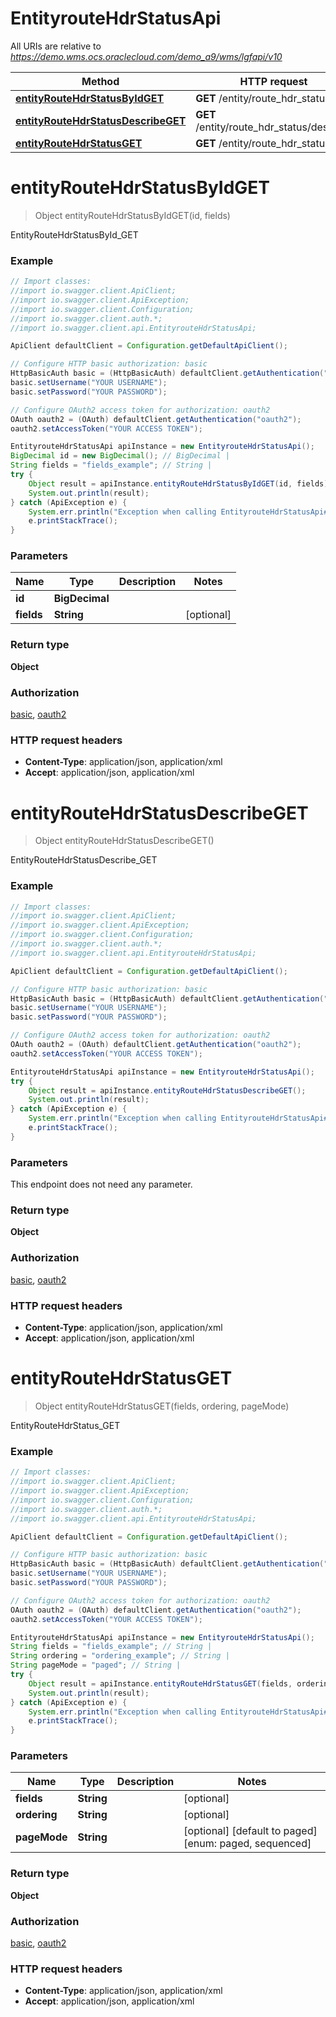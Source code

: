 # EntityrouteHdrStatusApi

All URIs are relative to *https://demo.wms.ocs.oraclecloud.com/demo_a9/wms/lgfapi/v10*

Method | HTTP request | Description
------------- | ------------- | -------------
[**entityRouteHdrStatusByIdGET**](EntityrouteHdrStatusApi.md#entityRouteHdrStatusByIdGET) | **GET** /entity/route_hdr_status/{id} | EntityRouteHdrStatusById_GET
[**entityRouteHdrStatusDescribeGET**](EntityrouteHdrStatusApi.md#entityRouteHdrStatusDescribeGET) | **GET** /entity/route_hdr_status/describe | EntityRouteHdrStatusDescribe_GET
[**entityRouteHdrStatusGET**](EntityrouteHdrStatusApi.md#entityRouteHdrStatusGET) | **GET** /entity/route_hdr_status | EntityRouteHdrStatus_GET


<a name="entityRouteHdrStatusByIdGET"></a>
# **entityRouteHdrStatusByIdGET**
> Object entityRouteHdrStatusByIdGET(id, fields)

EntityRouteHdrStatusById_GET



### Example
```java
// Import classes:
//import io.swagger.client.ApiClient;
//import io.swagger.client.ApiException;
//import io.swagger.client.Configuration;
//import io.swagger.client.auth.*;
//import io.swagger.client.api.EntityrouteHdrStatusApi;

ApiClient defaultClient = Configuration.getDefaultApiClient();

// Configure HTTP basic authorization: basic
HttpBasicAuth basic = (HttpBasicAuth) defaultClient.getAuthentication("basic");
basic.setUsername("YOUR USERNAME");
basic.setPassword("YOUR PASSWORD");

// Configure OAuth2 access token for authorization: oauth2
OAuth oauth2 = (OAuth) defaultClient.getAuthentication("oauth2");
oauth2.setAccessToken("YOUR ACCESS TOKEN");

EntityrouteHdrStatusApi apiInstance = new EntityrouteHdrStatusApi();
BigDecimal id = new BigDecimal(); // BigDecimal | 
String fields = "fields_example"; // String | 
try {
    Object result = apiInstance.entityRouteHdrStatusByIdGET(id, fields);
    System.out.println(result);
} catch (ApiException e) {
    System.err.println("Exception when calling EntityrouteHdrStatusApi#entityRouteHdrStatusByIdGET");
    e.printStackTrace();
}
```

### Parameters

Name | Type | Description  | Notes
------------- | ------------- | ------------- | -------------
 **id** | **BigDecimal**|  |
 **fields** | **String**|  | [optional]

### Return type

**Object**

### Authorization

[basic](../README.md#basic), [oauth2](../README.md#oauth2)

### HTTP request headers

 - **Content-Type**: application/json, application/xml
 - **Accept**: application/json, application/xml

<a name="entityRouteHdrStatusDescribeGET"></a>
# **entityRouteHdrStatusDescribeGET**
> Object entityRouteHdrStatusDescribeGET()

EntityRouteHdrStatusDescribe_GET



### Example
```java
// Import classes:
//import io.swagger.client.ApiClient;
//import io.swagger.client.ApiException;
//import io.swagger.client.Configuration;
//import io.swagger.client.auth.*;
//import io.swagger.client.api.EntityrouteHdrStatusApi;

ApiClient defaultClient = Configuration.getDefaultApiClient();

// Configure HTTP basic authorization: basic
HttpBasicAuth basic = (HttpBasicAuth) defaultClient.getAuthentication("basic");
basic.setUsername("YOUR USERNAME");
basic.setPassword("YOUR PASSWORD");

// Configure OAuth2 access token for authorization: oauth2
OAuth oauth2 = (OAuth) defaultClient.getAuthentication("oauth2");
oauth2.setAccessToken("YOUR ACCESS TOKEN");

EntityrouteHdrStatusApi apiInstance = new EntityrouteHdrStatusApi();
try {
    Object result = apiInstance.entityRouteHdrStatusDescribeGET();
    System.out.println(result);
} catch (ApiException e) {
    System.err.println("Exception when calling EntityrouteHdrStatusApi#entityRouteHdrStatusDescribeGET");
    e.printStackTrace();
}
```

### Parameters
This endpoint does not need any parameter.

### Return type

**Object**

### Authorization

[basic](../README.md#basic), [oauth2](../README.md#oauth2)

### HTTP request headers

 - **Content-Type**: application/json, application/xml
 - **Accept**: application/json, application/xml

<a name="entityRouteHdrStatusGET"></a>
# **entityRouteHdrStatusGET**
> Object entityRouteHdrStatusGET(fields, ordering, pageMode)

EntityRouteHdrStatus_GET



### Example
```java
// Import classes:
//import io.swagger.client.ApiClient;
//import io.swagger.client.ApiException;
//import io.swagger.client.Configuration;
//import io.swagger.client.auth.*;
//import io.swagger.client.api.EntityrouteHdrStatusApi;

ApiClient defaultClient = Configuration.getDefaultApiClient();

// Configure HTTP basic authorization: basic
HttpBasicAuth basic = (HttpBasicAuth) defaultClient.getAuthentication("basic");
basic.setUsername("YOUR USERNAME");
basic.setPassword("YOUR PASSWORD");

// Configure OAuth2 access token for authorization: oauth2
OAuth oauth2 = (OAuth) defaultClient.getAuthentication("oauth2");
oauth2.setAccessToken("YOUR ACCESS TOKEN");

EntityrouteHdrStatusApi apiInstance = new EntityrouteHdrStatusApi();
String fields = "fields_example"; // String | 
String ordering = "ordering_example"; // String | 
String pageMode = "paged"; // String | 
try {
    Object result = apiInstance.entityRouteHdrStatusGET(fields, ordering, pageMode);
    System.out.println(result);
} catch (ApiException e) {
    System.err.println("Exception when calling EntityrouteHdrStatusApi#entityRouteHdrStatusGET");
    e.printStackTrace();
}
```

### Parameters

Name | Type | Description  | Notes
------------- | ------------- | ------------- | -------------
 **fields** | **String**|  | [optional]
 **ordering** | **String**|  | [optional]
 **pageMode** | **String**|  | [optional] [default to paged] [enum: paged, sequenced]

### Return type

**Object**

### Authorization

[basic](../README.md#basic), [oauth2](../README.md#oauth2)

### HTTP request headers

 - **Content-Type**: application/json, application/xml
 - **Accept**: application/json, application/xml

